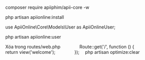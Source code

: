 composer require apiiphim/apii-core -w

php artisan apiionline:install

use ApiiOnline\Core\Models\User as ApiiOnlineUser;

php artisan apiionline:user

Xóa trong routes/web.php
    Route::get('/', function () {
      return view('welcome');
    });
 php artisan optimize:clear
